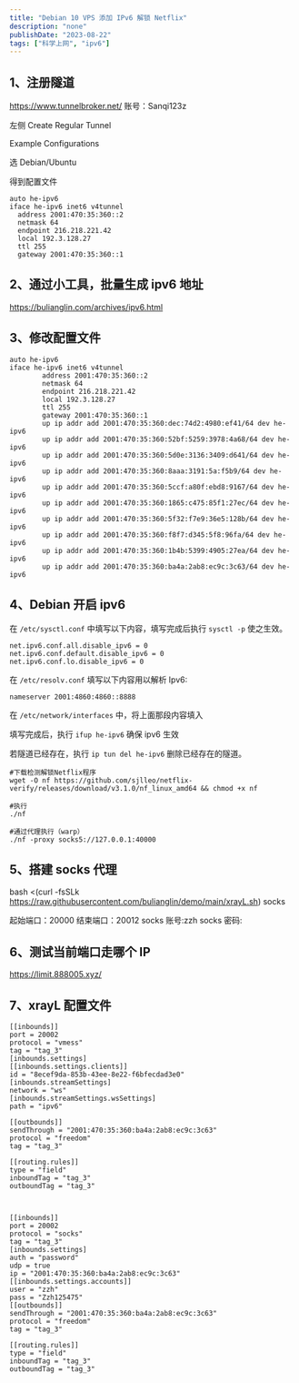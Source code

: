 ```yaml
---
title: "Debian 10 VPS 添加 IPv6 解锁 Netflix"
description: "none"
publishDate: "2023-08-22"
tags: ["科学上网", "ipv6"]
---
```


<!-- more --> 

## 1、注册隧道

https://www.tunnelbroker.net/ 账号：Sanqi123z

左侧 Create Regular Tunnel

Example Configurations

选 Debian/Ubuntu

得到配置文件

```
auto he-ipv6
iface he-ipv6 inet6 v4tunnel
  address 2001:470:35:360::2
  netmask 64
  endpoint 216.218.221.42
  local 192.3.128.27
  ttl 255
  gateway 2001:470:35:360::1
```

## 2、通过小工具，批量生成 ipv6 地址

https://bulianglin.com/archives/ipv6.html

## 3、修改配置文件

```
auto he-ipv6
iface he-ipv6 inet6 v4tunnel
        address 2001:470:35:360::2
        netmask 64
        endpoint 216.218.221.42
        local 192.3.128.27
        ttl 255
        gateway 2001:470:35:360::1
        up ip addr add 2001:470:35:360:dec:74d2:4980:ef41/64 dev he-ipv6  
        up ip addr add 2001:470:35:360:52bf:5259:3978:4a68/64 dev he-ipv6  
        up ip addr add 2001:470:35:360:5d0e:3136:3409:d641/64 dev he-ipv6  
        up ip addr add 2001:470:35:360:8aaa:3191:5a:f5b9/64 dev he-ipv6  
        up ip addr add 2001:470:35:360:5ccf:a80f:ebd8:9167/64 dev he-ipv6  
        up ip addr add 2001:470:35:360:1865:c475:85f1:27ec/64 dev he-ipv6  
        up ip addr add 2001:470:35:360:5f32:f7e9:36e5:128b/64 dev he-ipv6  
        up ip addr add 2001:470:35:360:f8f7:d345:5f8:96fa/64 dev he-ipv6  
        up ip addr add 2001:470:35:360:1b4b:5399:4905:27ea/64 dev he-ipv6  
        up ip addr add 2001:470:35:360:ba4a:2ab8:ec9c:3c63/64 dev he-ipv6  
```

## 4、Debian 开启 ipv6

在 `/etc/sysctl.conf` 中填写以下内容，填写完成后执行 `sysctl -p` 使之生效。

```
net.ipv6.conf.all.disable_ipv6 = 0    
net.ipv6.conf.default.disable_ipv6 = 0    
net.ipv6.conf.lo.disable_ipv6 = 0
```

在 `/etc/resolv.conf` 填写以下内容用以解析 Ipv6:

```
nameserver 2001:4860:4860::8888
```

在 `/etc/network/interfaces` 中，将上面那段内容填入

填写完成后，执行 `ifup he-ipv6` 确保 ipv6 生效

若隧道已经存在，执行 `ip tun del he-ipv6` 删除已经存在的隧道。

```
#下载检测解锁Netflix程序
wget -O nf https://github.com/sjlleo/netflix-verify/releases/download/v3.1.0/nf_linux_amd64 && chmod +x nf
 
#执行
./nf
 
#通过代理执行（warp）
./nf -proxy socks5://127.0.0.1:40000
```

## 5、搭建 socks 代理

bash <(curl -fsSLk https://raw.githubusercontent.com/bulianglin/demo/main/xrayL.sh) socks

起始端口：20000
结束端口：20012
socks 账号:zzh
socks 密码:

## 6、测试当前端口走哪个 IP

https://limit.888005.xyz/

## 7、xrayL 配置文件

```
[[inbounds]]
port = 20002
protocol = "vmess"
tag = "tag_3"
[inbounds.settings]
[[inbounds.settings.clients]]
id = "8ecef9da-853b-43ee-8e22-f6bfecdad3e0"
[inbounds.streamSettings]
network = "ws"
[inbounds.streamSettings.wsSettings]
path = "ipv6"
 
[[outbounds]]
sendThrough = "2001:470:35:360:ba4a:2ab8:ec9c:3c63"
protocol = "freedom"
tag = "tag_3"
 
[[routing.rules]]
type = "field"
inboundTag = "tag_3"
outboundTag = "tag_3"
 
 
 
[[inbounds]]
port = 20002
protocol = "socks"
tag = "tag_3"
[inbounds.settings]
auth = "password"
udp = true
ip = "2001:470:35:360:ba4a:2ab8:ec9c:3c63"
[[inbounds.settings.accounts]]
user = "zzh"
pass = "Zzh125475"
[[outbounds]]
sendThrough = "2001:470:35:360:ba4a:2ab8:ec9c:3c63"
protocol = "freedom"
tag = "tag_3"
 
[[routing.rules]]
type = "field"
inboundTag = "tag_3"
outboundTag = "tag_3"
```
